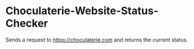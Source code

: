 # Choculaterie-Website-Status-Checker
Sends a request to https://choculaterie.com and returns the current status.
